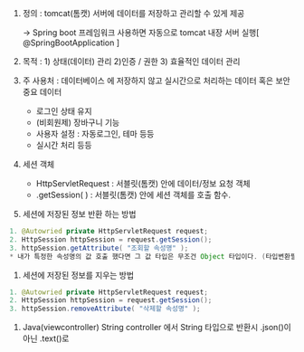 1. 정의 : tomcat(톰캣) 서버에 데이터를 저장하고 관리할 수 있게 제공

   → Spring boot 프레임워크 사용하면 자동으로 tomcat 내장 서버 실행[ @SpringBootApplication ]

2. 목적 : 1) 상태(데이터) 관리 2)인증 / 권한 3) 효율적인 데이터 관리
3. 주 사용처 : 데이터베이스 에 저장하지 않고 실시간으로 처리하는 데이터 혹은 보안 중요 데이터
    - 로그인 상태 유지
    - (비회원제) 장바구니 기능
    - 사용자 설정 : 자동로그인, 테마 등등
    - 실시간 처리 등등
4. 세션 객체
    - HttpServletRequest : 서블릿(톰캣) 안에 데이터/정보 요청 객체
    - .getSession( ) : 서블릿(톰캣) 안에 세션 객체를 호출 함수.
5. 세션에 저장된 정보 반환 하는 방법

```java
1. @Autowried private HttpServletRequest request;
2. HttpSession httpSession = request.getSession();
3. httpSession.getAttribute( "조회할 속성명" );
* 내가 특정한 속성명의 값 호출 했다면 그 값 타입은 무조건 Object 타입이다. (타입변환필요)
```

1. 세션에 저장된 정보를 지우는 방법

```java
1. @Autowried private HttpServletRequest request;
2. HttpSession httpSession = request.getSession();
3. httpSession.removeAttribute( "삭제할 속성명" );
```

1. Java(viewcontroller) String controller 에서 String 타입으로 반환시 .json()이 아닌 .text()로